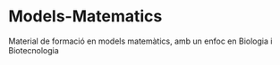 # Models-Matematics
Material de formació en models matemàtics, amb un enfoc en Biologia i Biotecnologia

